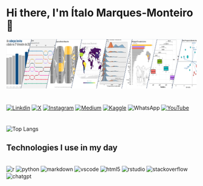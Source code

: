 # Hi there, I'm Ítalo Marques-Monteiro 👋

<img style="width:1000px" src="https://github.com/italomarquesmonteiro/italomarquesmonteiro/blob/main/Photo-cover-GitHub-LinkedIn-x_reduced.PNG" alt="Graph Image">

#

[![Linkdin](https://img.shields.io/badge/LinkedIn-0077B5?style=for-the-badge&logo=linkedin&logoColor=white)](https://www.linkedin.com/in/italomarquesmonteiro/)
[![X](https://img.shields.io/badge/X-%23000000.svg?style=for-the-badge&logo=X&logoColor=white)](https://twitter.com/italommonteiro)
[![Instagram](https://img.shields.io/badge/Instagram-E4405F?style=for-the-badge&logo=instagram&logoColor=white)](https://instagram.com/italo.m.m)
[![Medium](https://img.shields.io/badge/Medium-12100E?style=for-the-badge&logo=medium&logoColor=white)](https://medium.com/@italomarquesmonteiro)
[![Kaggle](https://img.shields.io/badge/Kaggle-035a7d?style=for-the-badge&logo=kaggle&logoColor=white)](https://www.kaggle.com/talomarquesmonteiro)
![WhatsApp](https://img.shields.io/badge/WhatsApp-25D366?style=for-the-badge&logo=whatsapp&logoColor=white)
[![YouTube](https://img.shields.io/badge/YouTube-FF0000?style=for-the-badge&logo=youtube&logoColor=white)](https://www.youtube.com/channel/UCB_lseG8dAbdjuemJv-nHXw)
#
<!--![Ítalo Marques-Monteiro GitHub status](https://github-readme-stats.vercel.app/api?username=italomarquesmonteiro&show_icons=true&theme=dracula)-->


![Top Langs](https://github-readme-stats.vercel.app/api/top-langs/?username=italomarquesmonteiro&hide_progress=true)


## Technologies I use in my day

<div style="display: inline_block"><br/>
    <img align="center" alt="r" src="https://img.shields.io/badge/R-white.svg?style=for-the-badge&logo=r&logoColor=blue" />
    <img align="center" alt="python" src="https://img.shields.io/badge/Python-4B8BBE.svg?style=for-the-badge&logo=python&logoColor=FFDA55" />
    <img align="center" alt="markdown" src="https://img.shields.io/badge/Markdown-333333.svg?style=for-the-badge&logo=markdown&logoColor=blue" />
    <img align="center" alt="vscode" src="https://img.shields.io/badge/VS%20Code-007ACC.svg?style=for-the-badge&logo=visual-studio-code&logoColor=yellow" />
    <img align="center" alt="html5" src="https://img.shields.io/badge/HTML5-FF5733.svg?style=for-the-badge&logo=html5&logoColor=white" />
    <img align="center" alt="rstudio" src="https://img.shields.io/badge/RStudio-75AADB.svg?style=for-the-badge&logo=rstudio&logoColor=green" />
    <img align="center" alt="stackoverflow" src="https://img.shields.io/badge/Stackoverflow-coral.svg?style=for-the-badge&logo=stack-overflow&logoColor=black" />
    <img align="center" alt="chatgpt" src="https://img.shields.io/badge/ChatGPT-black.svg?style=for-the-badge&logo=openai&logoColor=white" />
</div>


